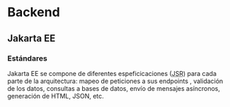 # Backend

## Jakarta EE

### Estándares

Jakarta EE se compone de diferentes espeficicaciones (<abbr title="Java Specification Request">JSR</abbr>) para cada parte de la arquitectura: mapeo de peticiones a sus endpoints <a name="mapping"></a>, validación de los datos, consultas a bases de datos, envío de mensajes asíncronos, generación de HTML, JSON, etc.

<object type="image/svg+xml" data="./files/img/jsrs.excalidraw.svg" width="100%"></object>